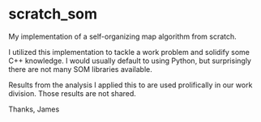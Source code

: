 # scratch_som
My implementation of a self-organizing map algorithm from scratch.

I utilized this implementation to tackle a work problem and solidify some C++ knowledge. I would usually default to using Python, but surprisingly there are not many SOM libraries available. 

Results from the analysis I applied this to are used prolifically in our work division. Those results are not shared.

Thanks, 
James

